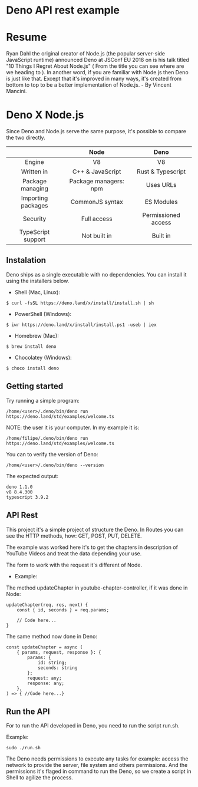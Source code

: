 # Deno API rest example

# Resume
Ryan Dahl the original creator of Node.js (the popular server-side JavaScript runtime) announced Deno at JSConf EU 2018 on is his talk titled "10 Things I Regret About Node.js" ( From the title you can see where are we heading to ). In another word, if you are familiar with Node.js then Deno is just like that. Except that it's improved in many ways, it's created from bottom to top to be a better implementation of Node.js. - By Vincent Mancini.

# Deno X Node.js
Since Deno and Node.js serve the same purpose, it's possible to compare the two directly.

|                         |          Node         |           Deno        |
|:-----------------------:|:---------------------:|:---------------------:|
|          Engine         |           V8          |           V8          |
|         Written in      |   C++ & JavaScript    |   Rust & Typescript   |
|      Package managing   | Package managers: npm |        Uses URLs      |
|      Importing packages |    CommonJS syntax    |      ES Modules       |
|         Security        |       Full access     |   Permissioned access |
|      TypeScript support |      Not built in     | 	   Built in       |
 
## Instalation
Deno ships as a single executable with no dependencies. You can install it using the installers below.

- Shell (Mac, Linux):
```shell
$ curl -fsSL https://deno.land/x/install/install.sh | sh
```

- PowerShell (Windows):
```shell
$ iwr https://deno.land/x/install/install.ps1 -useb | iex
```

- Homebrew (Mac):
```shell
$ brew install deno
```

- Chocolatey (Windows):
```shell
$ choco install deno
```

## Getting started
Try running a simple program:
```shell
/home/<user>/.deno/bin/deno run https://deno.land/std/examples/welcome.ts
```

NOTE: the user it is your computer.
In my example it is: 
```shell
/home/filipe/.deno/bin/deno run https://deno.land/std/examples/welcome.ts
```
You can to verify the version of Deno:
```shell
/home/<user>/.deno/bin/deno --version
```
The expected output:
```shell
deno 1.1.0
v8 8.4.300
typescript 3.9.2
```

## API Rest
This project it's a simple project of structure the Deno.
In Routes you can see the HTTP methods, how: GET, POST, PUT, DELETE.

The example was worked here it's to get the chapters in description of YouTube Videos and treat the data depending your use.

The form to work with the request it's different of Node.

- Example:

The method updateChapter in youtube-chapter-controller, if it was done in Node:
```node
updateChapter(req, res, next) {
    const { id, seconds } = req.params;

    // Code here...
}
```

The same method now done in Deno:
```node
const updateChapter = async (
    { params, request, response }: {
        params: {
            id: string;
            seconds: string
        };
        request: any;
        response: any;
    },
) => { //Code here...}
```

## Run the API
For to run the API developed in Deno, you need to run the script run.sh.

Example:
```shell
sudo ./run.sh
```

The Deno needs permissions to execute any tasks for example: access the network to provide the server, file system and others permissions.
And the permissions it's flaged in command to run the Deno, so we create a script in Shell to agilize the process.